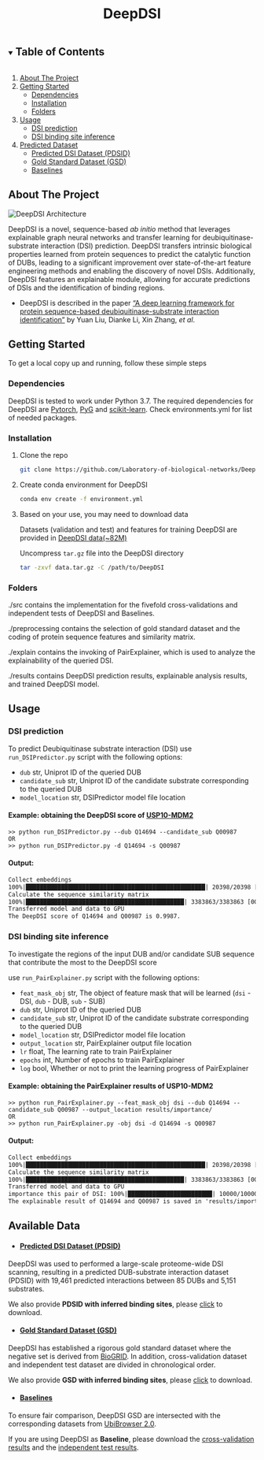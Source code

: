 <h1 align="center">DeepDSI</h1>


<!-- TABLE OF CONTENTS -->
<details open="open">
  <summary><h2 style="display: inline-block">Table of Contents</h2></summary>
  <ol>
    <li>
      <a href="#about-the-project">About The Project</a>
    </li>
    <li>
      <a href="#getting-started">Getting Started</a>
      <ul>
        <li><a href="#dependencies">Dependencies</a></li>
        <li><a href="#installation">Installation</a></li>
        <li><a href="#folders">Folders</a></li>
      </ul>
    </li>
    <li>
      <a href="#usage">Usage</a>
      <ul>
        <li><a href="#dsi-prediction">DSI prediction</a></li>
        <li><a href="#dsi-binding-site-inference">DSI binding site inference</a></li>
      </ul>
    </li>
    <li>
      <a href="#predicted-dataset">Predicted Dataset</a>
      <ul>
        <li><a href="#predicted-dsi-dataset-pdsid">Predicted DSI Dataset (PDSID)</a></li>
        <li><a href="#gold-standard-dataset-gsd">Gold Standard Dataset (GSD)</a></li>
        <li><a href="#baselines">Baselines</a></li>
      </ul>
    </li>
  </ol>
</details>


## About The Project
 ![DeepDSI Architecture](results/model/Fig1.png)

DeepDSI is a novel, sequence-based _ab initio_ method that leverages explainable graph neural networks and transfer learning for deubiquitinase-substrate interaction (DSI) prediction. DeepDSI transfers intrinsic biological properties learned from protein sequences to predict the catalytic function of DUBs, leading to a significant improvement over state-of-the-art feature engineering methods and enabling the discovery of novel DSIs. Additionally, DeepDSI features an explainable module, allowing for accurate predictions of DSIs and the identification of binding regions.

 - DeepDSI is described in the paper [“A deep learning framework for protein sequence-based deubiquitinase-substrate interaction identification”](https://github.com/Laboratory-of-biological-networks/DeepDSI) by Yuan Liu, Dianke Li, Xin Zhang, _et al_.


## Getting Started
To get a local copy up and running, follow these simple steps

### Dependencies
DeepDSI is tested to work under Python 3.7.
The required dependencies for DeepDSI are  [Pytorch](https://pytorch.org/), [PyG](https://pytorch-geometric.readthedocs.io/en/latest/) and [scikit-learn](http://scikit-learn.org/).
Check environments.yml for list of needed packages.

### Installation

1. Clone the repo
   ```sh
   git clone https://github.com/Laboratory-of-biological-networks/DeepDSI.git
   ```
2. Create conda environment for DeepDSI
   ```sh
   conda env create -f environment.yml
   ```
3. Based on your use, you may need to download data

   Datasets (validation and test) and features for training DeepDSI are provided in [DeepDSI data(~82M)](https://www.zenodo.org/record/7648337/files/data.tar.gz?download=1)

   Uncompress `tar.gz` file into the DeepDSI directory
   ```sh
   tar -zxvf data.tar.gz -C /path/to/DeepDSI
   ```

### Folders
./src contains the implementation for the fivefold cross-validations and independent tests of DeepDSI and Baselines.

./preprocessing contains the selection of gold standard dataset and the coding of protein sequence features and similarity matrix.

./explain contains the invoking of PairExplainer, which is used to analyze the explainability of the queried DSI.

./results contains DeepDSI prediction results, explainable analysis results, and trained DeepDSI model.

## Usage

### DSI prediction
To predict Deubiquitinase substrate interaction (DSI) use `run_DSIPredictor.py` script with the following options:

* `dub`             str, Uniprot ID of the queried DUB
* `candidate_sub`            str, Uniprot ID of the candidate substrate corresponding to the queried DUB
* `model_location`             str, DSIPredictor model file location

#### Example: obtaining the DeepDSI score of [USP10-MDM2](https://www.sciencedirect.com/science/article/pii/S2211124722012761)

```
>> python run_DSIPredictor.py --dub Q14694 --candidate_sub Q00987
OR
>> python run_DSIPredictor.py -d Q14694 -s Q00987
```

#### Output:

```txt
Collect embeddings
100%|███████████████████████████████████████████████████| 20398/20398 [00:10<00:00, 1993.32it/s]
Calculate the sequence similarity matrix
100%|█████████████████████████████████████████████| 3383863/3383863 [00:05<00:00, 598758.94it/s]
Transferred model and data to GPU
The DeepDSI score of Q14694 and Q00987 is 0.9987.
```

### DSI binding site inference
To investigate the regions of the input DUB and/or candidate SUB sequence that contribute the most to the DeepDSI score

use `run_PairExplainer.py` script with the following options:

* `feat_mask_obj`             str, The object of feature mask that will be learned (`dsi` - DSI, `dub` - DUB, `sub` - SUB)
* `dub`             str, Uniprot ID of the queried DUB
* `candidate_sub`            str, Uniprot ID of the candidate substrate corresponding to the queried DUB
* `model_location`             str, DSIPredictor model file location
* `output_location`             str, PairExplainer output file location
* `lr`             float, The learning rate to train PairExplainer
* `epochs`             int, Number of epochs to train PairExplainer
* `log`             bool, Whether or not to print the learning progress of PairExplainer

#### Example: obtaining the PairExplainer results of USP10-MDM2

```
>> python run_PairExplainer.py --feat_mask_obj dsi --dub Q14694 --candidate_sub Q00987 --output_location results/importance/
OR
>> python run_PairExplainer.py -obj dsi -d Q14694 -s Q00987
```

#### Output:

```txt
Collect embeddings
100%|███████████████████████████████████████████████████| 20398/20398 [00:10<00:00, 1940.45it/s]
Calculate the sequence similarity matrix
100%|█████████████████████████████████████████████| 3383863/3383863 [00:05<00:00, 602453.09it/s]
Transferred model and data to GPU
importance this pair of DSI: 100%|████████████████████████| 10000/10000 [06:49<00:00, 24.43it/s]
The explainable result of Q14694 and Q00987 is saved in 'results/importance/Q14694_Q00987.csv'.
```

## Available Data

* #### [Predicted DSI Dataset (PDSID)](https://github.com/Laboratory-of-biological-networks/DeepDSI/raw/master/Supplemental_Files/Supplementary%20Table%20S3.xlsx)
DeepDSI was used to performed a large-scale proteome-wide DSI scanning, resulting in a predicted DUB-substrate interaction dataset (PDSID) with 19,461 predicted interactions between 85 DUBs and 5,151 substrates.

We also provide **PDSID with inferred binding sites**, please [click](https://zenodo.org/record/7949804/files/Supplementary%20Table%20S3.xlsx?download=1) to download.

* #### [Gold Standard Dataset (GSD)](https://github.com/Laboratory-of-biological-networks/DeepDSI/raw/master/Supplemental_Files/Supplementary%20Table%20S1.xlsx)
DeepDSI has established a rigorous gold standard dataset where the negative set is derived from [BioGRID](https://thebiogrid.org/). In addition, cross-validation dataset and independent test dataset are divided in chronological order.

We also provide **GSD with inferred binding sites**, please [click](https://github.com/Laboratory-of-biological-networks/DeepDSI/raw/master/Supplemental_Files/Supplementary%20Table%20S2.xlsx) to download.

* #### [Baselines](https://github.com/Laboratory-of-biological-networks/DeepDSI/tree/master/results/roc)
To ensure fair comparison, DeepDSI GSD are intersected with the corresponding datasets from [UbiBrowser 2.0](http://ubibrowser.bio-it.cn/ubibrowser_v3/home/download).

If you are using DeepDSI as **Baseline**, please download the [cross-validation results](https://github.com/Laboratory-of-biological-networks/DeepDSI/blob/master/results/roc/UB2_DeepDSI_CTMLP_crossval.csv) and the [independent test results](https://github.com/Laboratory-of-biological-networks/DeepDSI/blob/master/results/roc/UB2_DeepDSI_CTMLP_indtest.csv).
